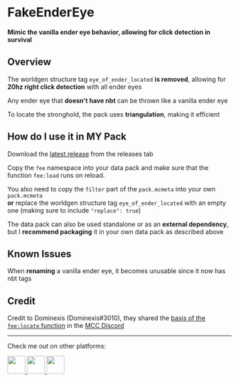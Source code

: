 # **FakeEnderEye**
**Mimic the vanilla ender eye behavior, allowing for click detection in survival**

## **Overview**
The worldgen structure tag `eye_of_ender_located` **is removed**, allowing for **20hz right click detection** with all ender eyes

Any ender eye that **doesn't have nbt** can be thrown like a vanilla ender eye

To locate the stronghold, the pack uses **triangulation**, making it efficient

## **How do I use it in MY Pack**
Download the [latest release](github.com/ps-dps/FakeEnderEye/releases/latest) from the releases tab

Copy the `fee` namespace into your data pack and make sure that the function `fee:load` runs on reload.

You also need to copy the `filter` part of the `pack.mcmeta` into your own `pack.mcmeta`<br>**or** replace the worldgen structure tag `eye_of_ender_located` with an empty one (making sure to include `"replace": true`)

The data pack can also be used standalone or as an **external dependency**, but I **recommend packaging** it in your own data pack as described above

## **Known Issues**
When **renaming** a vanilla ender eye, it becomes unusable since it now has nbt tags

## **Credit**
Credit to Dominexis (Dominexis#3010), they shared the [basis of the `fee:locate` function](https://discord.com/channels/154777837382008833/157097006500806656/846088771493036072) in the [MCC Discord](https://discord.gg/QAFXFtZ)

---
Check me out on other platforms:

<a href="https://github.com/PuckiSilver" target="_blank">
  <img src="https://github.githubassets.com/favicons/favicon-dark.svg" height="40" width="40"/>
</a>
<a href="https://modrinth.com/user/PuckiSilver" target="_blank">
  <img src="https://docs.modrinth.com/img/logo.svg" height="40" width="40"/>
</a>
<a href="https://www.planetminecraft.com/member/puckisilver" target="_blank">
  <img src="https://www.planetminecraft.com/images/layout/favicon-64.png" height="40" width="40"/>
</a>
